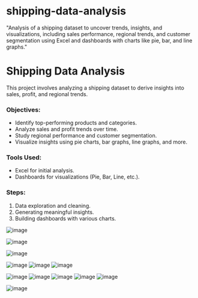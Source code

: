 # shipping-data-analysis
"Analysis of a shipping dataset to uncover trends, insights, and visualizations, including sales performance, regional trends, and customer segmentation using Excel and dashboards with charts like pie, bar, and line graphs."
# Shipping Data Analysis

This project involves analyzing a shipping dataset to derive insights into sales, profit, and regional trends. 

### Objectives:
- Identify top-performing products and categories.
- Analyze sales and profit trends over time.
- Study regional performance and customer segmentation.
- Visualize insights using pie charts, bar graphs, line graphs, and more.

### Tools Used:
- Excel for initial analysis.
- Dashboards for visualizations (Pie, Bar, Line, etc.).

### Steps:
1. Data exploration and cleaning.
2. Generating meaningful insights.
3. Building dashboards with various charts.

![image](https://github.com/user-attachments/assets/5c5e452b-5fd8-491f-b53c-8a06f20af26a)


![image](https://github.com/user-attachments/assets/6110704a-cbd6-4805-8b0f-7169ad8ffd40)


![image](https://github.com/user-attachments/assets/717082ef-9ab0-4cee-a730-567f5d174444)

![image](https://github.com/user-attachments/assets/d9cf61db-f563-426d-9962-901757e8cd92)
![image](https://github.com/user-attachments/assets/9c4b9421-4f79-48ac-adb3-6f2e4765a5d3)
![image](https://github.com/user-attachments/assets/c7c55bf3-055f-4f85-8de0-93ad2ed0a44e)

![image](https://github.com/user-attachments/assets/16592be9-b0c4-4d63-a397-9ef5612b74ac)
![image](https://github.com/user-attachments/assets/46be5b2f-b506-448e-88ed-0098a9f90dc0)
![image](https://github.com/user-attachments/assets/4a3f9601-5e94-408a-a6e7-cbcefbde258e)
![image](https://github.com/user-attachments/assets/f0f2a195-fdbe-4039-9821-e53fdda41335)
![image](https://github.com/user-attachments/assets/177e6441-3cc3-499a-85d7-a5c10d5e8243)

![image](https://github.com/user-attachments/assets/de97d0e3-1b91-4937-a87a-265d1b2750b2)










